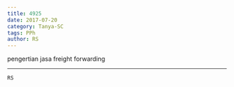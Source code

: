 ```yaml
---
title: 4925
date: 2017-07-20
category: Tanya-SC
tags: PPh
author: RS
---
```


pengertian jasa freight forwarding

---



`RS`
